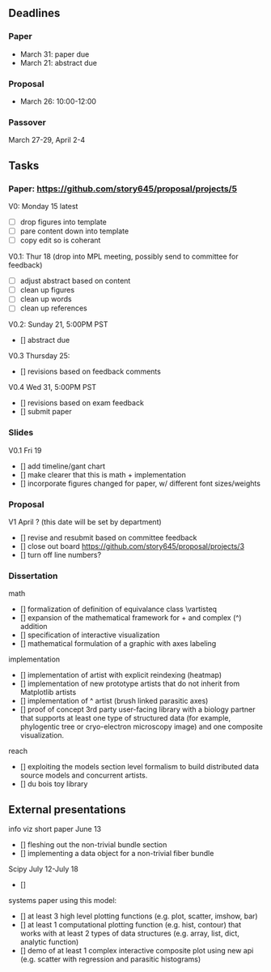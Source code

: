 ## Deadlines
### Paper
* March 31: paper due
* March 21: abstract due
### Proposal
* March 26: 10:00-12:00
### Passover
March 27-29, April 2-4
## Tasks
### Paper: https://github.com/story645/proposal/projects/5
V0: Monday 15 latest
- [ ] drop figures into template
- [ ] pare content down into template
- [ ] copy edit so is coherant

V0.1: Thur 18 (drop into MPL meeting, possibly send to committee for feedback)
- [ ] adjust abstract based on content
- [ ] clean up figures
- [ ] clean up words
- [ ] clean up references

V0.2: Sunday 21, 5:00PM PST
- [] abstract due

V0.3 Thursday 25:
- [] revisions based on feedback comments

V0.4 Wed 31, 5:00PM PST
- [] revisions based on exam feedback 
- [] submit paper

### Slides
V0.1 Fri 19
- [] add timeline/gant chart
- [] make clearer that this is math + implementation 
- [] incorporate figures changed for paper, w/ different font sizes/weights  

### Proposal 
V1 April ? (this date will be set by department)  
- [] revise and resubmit based on committee feedback 
- [] close out board https://github.com/story645/proposal/projects/3
- [] turn off line numbers?
### Dissertation 
math
- [] formalization of definition of equivalance class \vartisteq
- [] expansion of the mathematical framework for + and complex (^) addition
- [] specification of interactive visualization
- [] mathematical formulation of a graphic with axes labeling
 
implementation
- [] implementation of artist with explicit reindexing (heatmap)
- [] implementation of new prototype artists that do not inherit from Matplotlib artists
- [] implementation of ^ artist (brush linked parasitic axes)
- [] proof of concept 3rd party user-facing library with a biology partner that supports at least one type of structured data (for example, phylogentic tree or cryo-electron microscopy image) and one composite visualization.

reach
- [] exploiting the models section level formalism to build distributed data source models and concurrent artists.
- [] du bois toy library

## External presentations 

info viz short paper June 13
- [] fleshing out the non-trivial bundle section 
- [] implementing a data object for a non-trivial fiber bundle

Scipy July 12-July 18
- []

systems paper using this model:
- [] at least 3 high level plotting functions (e.g. plot, scatter, imshow, bar)
- [] at least 1 computational plotting function (e.g. hist, contour) that works with at least 2 types of data structures (e.g. array, list, dict, analytic function)
- [] demo of at least 1 complex interactive composite plot using new api (e.g. scatter with regression and parasitic histograms)

